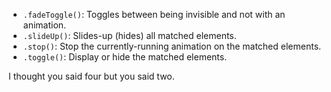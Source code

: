  * `.fadeToggle()`: Toggles between being invisible and not with an animation.
 * `.slideUp()`: Slides-up (hides) all matched elements.
 * `.stop()`: Stop the currently-running animation on the matched elements.
 * `.toggle()`: Display or hide the matched elements.

I thought you said four but you said two.
